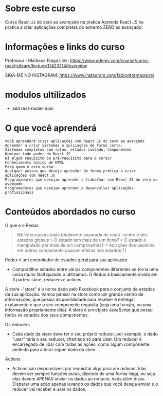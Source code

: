 # Sobre este curso
Curso React Js do zero ao avançado na pratica
Aprenda React JS na pratica a criar aplicações completas do extremo ZERO ao avançado!

# Informações e links do curso
Professor : Matheus Fraga
Link: https://www.udemy.com/course/curso-reactjs/learn/lecture/17423714#overview

SIGA-ME NO INSTAGRAM:
https://www.instagram.com/fabiovitormacieira/

# modulos ultilizados
 -  add reat-router-dom

# O que você aprenderá
    Você aprenderá criar aplicações com React Js do zero ao avançado
    Aprender a criar sistemas e aplicações de forma certa.
    Sistemas completos com rotas, estados isolado, Componentes
    Dominar todo poder do React JS
    Há algum requisito ou pré-requisito para o curso?
    Conhecimento básico de HTML
    Para quem é este curso:
    Qualquer pessoa que deseja aprender de forma prática a criar aplicações com React JS
    Programadores que desejam aprender a trabalhar com React JS do zero ao avançado
    Programadores que desejem aprender a desenvolver aplicações profissionais

# Conteúdos abordados no curso
O que é o Redux
 > Biblioteca javascripts totalmente separada do react.
 > controle dos estados globais
    > O estado tem mais de um dono?
    > O estado é manipulado por mais de um componentes?
    > As ações dos usuarios em outros components causam efeitos nos estados ?]

Redux é um controlador de estados geral para sua aplicação.

 - Compartilhar estados entre vários componentes diferentes se torna uma coisa muito fácil quando o utilizamos. O Redux é basicamente divido em 3 partes: store, reducers e actions.

 A store
    -"store" é o nome dado pelo Facebook para o conjunto de estados da sua aplicação. Vamos pensar na store como um grande centro de informações, que possui disponibilidade para receber e entregar exatamente o que o seu componente requisita (seja uma função, ou uma informação propriamente dita). A store é um objeto JavaScript que possui todos os estados dos seus componentes.

Os reducers

 - Cada dado da store deve ter o seu próprio reducer, por exemplo: o dado "user" teria o seu reducer, chamado  só para User. Um reducer é encarregado de lidar com todas as ações, como algum componente pedindo para alterar algum dado da store.    

 Actions

 - Actions são responsáveis por requisitar algo para um reducer. Elas devem ser sempre funções puras, dizendo de uma forma leiga, ou seja elas devem APENAS enviar os dados ao reducer, nada além disso. Disparar uma ação apenas levando os dados que você deseja enviar e o reducer vai receber e usar os dados.